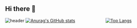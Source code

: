 ## Hi there 👋
![header](https://capsule-render.vercel.app/api?type=waving&color=66FF99&height=300&section=header&text=Welcome!&fontSize=70&animation=fadeIn&fontColor=336600)
[![Anurag's GitHub stats](https://github-readme-stats.vercel.app/api?username=king258436)](https://github.com/anuraghazra/github-readme-stats) &nbsp;&nbsp;&nbsp;&nbsp;&nbsp;&nbsp;&nbsp;&nbsp;&nbsp;&nbsp;&nbsp;&nbsp;&nbsp;&nbsp;&nbsp;&nbsp;&nbsp;&nbsp;&nbsp;&nbsp;&nbsp;&nbsp;&nbsp;
[![Top Langs](https://github-readme-stats.vercel.app/api/top-langs/?username=anuraghazra)](https://github.com/anuraghazra/github-readme-stats)
